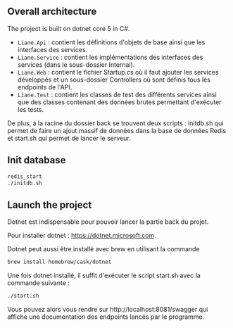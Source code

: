 ## Overall architecture

The project is built on dotnet core 5 in C#.

- `Liane.Api` : contient les définitions d'objets de base ainsi que les interfaces des services.
- `Liane.Service` : contient les implémentations des interfaces des services (dans le sous-dossier Internal).
- `Liane.Web` : contient le fichier Startup.cs où il faut ajouter les services développés et un sous-dossier Controllers où sont définis tous les endpoints de l'API.
- `Liane.Test` : contient les classes de test des différents services ainsi que des classes contenant des données brutes permettant d'exécuter les tests.

De plus, à la racine du dossier back se trouvent deux scripts : initdb.sh qui permet de faire un ajout massif de données dans la base de données Redis et start.sh qui permet de lancer le serveur.

## Init database

```bash
redis_start
./initdb.sh
```

## Launch the project

Dotnet est indispensable pour pouvoir lancer la partie back du projet. 

Pour installer dotnet : https://dotnet.microsoft.com. 

Dotnet peut aussi être installé avec brew en utilisant la commande 
```bash
brew install homebrew/cask/dotnet
```

Une fois dotnet installé, il suffit d'exécuter le script start.sh avec la commande suivante :
```bash
./start.sh
```

Vous pouvez alors vous rendre sur http://localhost:8081/swagger qui affiche une documentation des endpoints lancés par le programme. 

